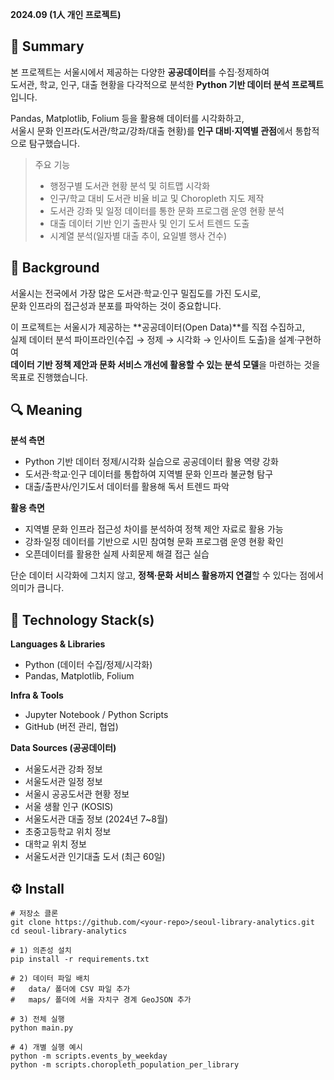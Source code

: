 **2024.09 (1人 개인 프로젝트)**

## **📌 Summary** 

본 프로젝트는 서울시에서 제공하는 다양한 **공공데이터**를 수집·정제하여  
도서관, 학교, 인구, 대출 현황을 다각적으로 분석한 **Python 기반 데이터 분석 프로젝트**입니다.  

Pandas, Matplotlib, Folium 등을 활용해 데이터를 시각화하고,  
서울시 문화 인프라(도서관/학교/강좌/대출 현황)를 **인구 대비·지역별 관점**에서 통합적으로 탐구했습니다.  

> 주요 기능  
> - 행정구별 도서관 현황 분석 및 히트맵 시각화  
> - 인구/학교 대비 도서관 비율 비교 및 Choropleth 지도 제작  
> - 도서관 강좌 및 일정 데이터를 통한 문화 프로그램 운영 현황 분석  
> - 대출 데이터 기반 인기 출판사 및 인기 도서 트렌드 도출  
> - 시계열 분석(일자별 대출 추이, 요일별 행사 건수)  

## **🤔 Background**

서울시는 전국에서 가장 많은 도서관·학교·인구 밀집도를 가진 도시로,  
문화 인프라의 접근성과 분포를 파악하는 것이 중요합니다.  

이 프로젝트는 서울시가 제공하는 **공공데이터(Open Data)**를 직접 수집하고,  
실제 데이터 분석 파이프라인(수집 → 정제 → 시각화 → 인사이트 도출)을 설계·구현하여  
**데이터 기반 정책 제안과 문화 서비스 개선에 활용할 수 있는 분석 모델**을 마련하는 것을 목표로 진행했습니다.  

## **🔍 Meaning**

**분석 측면**  
- Python 기반 데이터 정제/시각화 실습으로 공공데이터 활용 역량 강화  
- 도서관·학교·인구 데이터를 통합하여 지역별 문화 인프라 불균형 탐구  
- 대출/출판사/인기도서 데이터를 활용해 독서 트렌드 파악  

**활용 측면**  
- 지역별 문화 인프라 접근성 차이를 분석하여 정책 제안 자료로 활용 가능  
- 강좌·일정 데이터를 기반으로 시민 참여형 문화 프로그램 운영 현황 확인  
- 오픈데이터를 활용한 실제 사회문제 해결 접근 실습  

단순 데이터 시각화에 그치지 않고, **정책·문화 서비스 활용까지 연결**할 수 있다는 점에서 의미가 큽니다.  

## **🔨 Technology Stack(s)** 

**Languages & Libraries**  
- Python (데이터 수집/정제/시각화)  
- Pandas, Matplotlib, Folium  

**Infra & Tools**  
- Jupyter Notebook / Python Scripts  
- GitHub (버전 관리, 협업)  

**Data Sources (공공데이터)**  
- 서울도서관 강좌 정보  
- 서울도서관 일정 정보  
- 서울시 공공도서관 현황 정보  
- 서울 생활 인구 (KOSIS)  
- 서울도서관 대출 정보 (2024년 7~8월)  
- 초중고등학교 위치 정보  
- 대학교 위치 정보  
- 서울도서관 인기대출 도서 (최근 60일)  

## **⚙️ Install**

```
# 저장소 클론
git clone https://github.com/<your-repo>/seoul-library-analytics.git
cd seoul-library-analytics

# 1) 의존성 설치
pip install -r requirements.txt

# 2) 데이터 파일 배치
#   data/ 폴더에 CSV 파일 추가
#   maps/ 폴더에 서울 자치구 경계 GeoJSON 추가

# 3) 전체 실행
python main.py

# 4) 개별 실행 예시
python -m scripts.events_by_weekday
python -m scripts.choropleth_population_per_library
```
